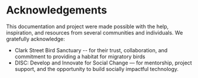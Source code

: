 # Acknowledgements

This documentation and project were made possible with the help, inspiration, and resources from several communities and individuals. We gratefully acknowledge:

- Clark Street Bird Sanctuary -- for their trust, collaboration, and commitment to providing a habitat for migratory birds
- DISC: Develop and Innovate for Social Change — for mentorship, project support, and the opportunity to build socially impactful technology.